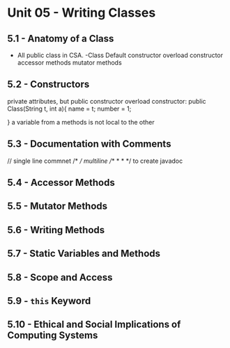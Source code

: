 # Unit 05 - Writing Classes

## 5.1 - Anatomy of a Class
- All public class in CSA. 
-Class
Default constructor
overload constructor
accessor methods
mutator methods
## 5.2 - Constructors
private attributes, but public constructor
overload constructor:
public Class(String t, int a){
    name = t;
    number = 1;

}
a variable from a methods is not local to the other
## 5.3 - Documentation with Comments
// single line commnet
/* */ multiline 
/**
* 
*
*/ to create javadoc
## 5.4 - Accessor Methods

## 5.5 - Mutator Methods

## 5.6 - Writing Methods

## 5.7 - Static Variables and Methods

## 5.8 - Scope and Access

## 5.9 - `this` Keyword

## 5.10 - Ethical and Social Implications of Computing Systems
